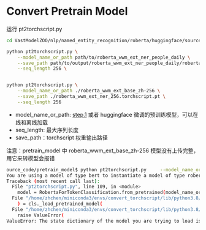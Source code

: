 # Convert Pretrain Model

运行 pt2torchscript.py
```bash
cd VastModelZOO/nlp/named_entity_recognition/roberta/huggingface/source_code/pretrain_model

python pt2torchscript.py \
    --model_name_or_path path/to/roberta_wwm_ext_ner_people_daily \
    --save_path path/to/output/roberta_wwm_ext_ner_people_daily/roberta_wwm_ext_ner_256.torchscript.pt \
    --seq_length 256 \


python pt2torchscript.py \
    --model_name_or_path ./roberta_wwm_ext_base_zh-256 \
    --save_path ./roberta_wwm_ext_ner_256.torchscript.pt \
    --seq_length 256 
```
- model_name_or_path:  [step.1](../finetune/huggingface_roberta_wwm_ext_peple_daily.md) 或者 huggingface 微调的预训练模型，可以在线和离线加载
- seq_length: 最大序列长度
- save_path：torchscript 权重输出路径

注意：pretrain_model 中 roberta_wwm_ext_base_zh-256 模型没有上传完整，用它来转模型会报错
```bash
ource_code/pretrain_model$ python pt2torchscript.py     --model_name_or_path ./roberta_wwm_ext_base_zh-256     --save_path ./roberta_wwm_ext_ner_256.torchscript.pt     --seq_length 256 
You are using a model of type bert to instantiate a model of type roberta. This is not supported for all configurations of models and can yield errors.
Traceback (most recent call last):
  File "pt2torchscript.py", line 109, in <module>
    model = RobertaForTokenClassification.from_pretrained(model_name_or_path, return_dict=False)
  File "/home/zhchen/miniconda3/envs/convert_torchscript/lib/python3.8/site-packages/transformers/modeling_utils.py", line 2881, in from_pretrained
    ) = cls._load_pretrained_model(
  File "/home/zhchen/miniconda3/envs/convert_torchscript/lib/python3.8/site-packages/transformers/modeling_utils.py", line 3113, in _load_pretrained_model
    raise ValueError(
ValueError: The state dictionary of the model you are trying to load is corrupted. Are you sure it was properly saved?
```